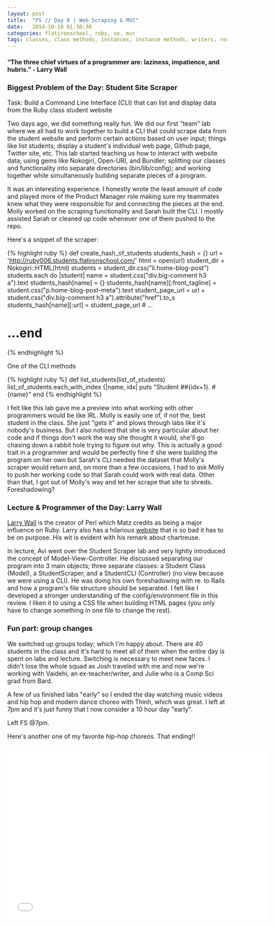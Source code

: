 ```yaml
---
layout: post
title:  "FS // Day 8 | Web Scraping & MVC"
date:   2014-10-10 01:30:30
categories: flatironschool, ruby, oo, mvc
tags: classes, class methods, instances, instance methods, writers, readers, setters, getters, hashes, arrays, object-orientation, oo, scraping, mvc, perl, larry wall
---
```

#### “The three chief virtues of a programmer are: laziness, impatience, and hubris.” - Larry Wall

### Biggest Problem of the Day: Student Site Scraper

Task: Build a Command Line Interface (CLI) that can list and display data from the Ruby class student website

Two days ago, we did something really fun. We did our first "team" lab where we all had to work together to build a CLI that could scrape data from the student website and perform certain actions based on user input; things like list students; display a student's individual web page, Github page, Twitter site, etc. This lab started teaching us how to interact with website data; using gems like Nokogiri, Open-URI, and Bundler; splitting our classes and functionality into separate directories (bin/lib/config); and working together while simultaneously building separate pieces of a program.

It was an interesting experience. I honestly wrote the least amount of code and played more of the Product Manager role making sure my teammates knew what they were responsible for and connecting the pieces at the end. Molly worked on the scraping functionality and Sarah built the CLI. I mostly assisted Sarah or cleaned up code whenever one of them pushed to the repo.

Here's a snippet of the scraper:

{% highlight ruby %}
def create_hash_of_students
  students_hash = {}
  url = 'http://ruby006.students.flatironschool.com/'
  html = open(url)
  student_dir = Nokogiri::HTML(html)
  students = student_dir.css("li.home-blog-post")
  students.each do |student|
    name = student.css("div.big-comment h3 a").text
    students_hash[name] = {}
    students_hash[name][:front_tagline] = student.css("p.home-blog-post-meta").text
    student_page_url = url + student.css("div.big-comment h3 a").attribute("href").to_s
    students_hash[name][:url] = student_page_url
    # ...
  # ...end
{% endhighlight %}

One of the CLI methods

{% highlight ruby %}
def list_students(list_of_students)
  list_of_students.each_with_index {|name, idx| puts "Student ##{idx+1}. #{name}"
end
{% endhighlight %}

I felt like this lab gave me a preview into what working with other programmers would be like IRL. Molly is easily one of, if not the, best student in the class. She just "gets it" and plows through labs like it's nobody's business. But I also noticed that she is very particular about her code and if things don't work the way she thought it would, she'll go chasing down a rabbit hole trying to figure out why. This is actually a good trait in a programmer and would be perfectly fine if she were building the program on her own but Sarah's CLI needed the dataset that Molly's scraper would return and, on more than a few occasions, I had to ask Molly to push her working code so that Sarah could work with real data. Other than that, I got out of Molly's way and let her scrape that site to shreds. Foreshadowing?

### Lecture & Programmer of the Day: Larry Wall
[Larry Wall](http://en.wikipedia.org/wiki/Larry_Wall) is the creator of Perl which Matz credits as being a major influence on Ruby. Larry also has a hilarious [website](http://webcache.googleusercontent.com/search?q=cache:TgceZi5SMqAJ:www.wall.org/~larry/+&cd=1&hl=en&ct=clnk&gl=us) that is so bad it has to be on purpose. His wit is evident with his remark about chartreuse.

In lecture, Avi went over the Student Scraper lab and very lightly introduced the concept of Model-View-Controller. He discussed separating our program into 3 main objects; three separate classes: a Student Class (Model), a StudentScraper, and a StudentCLI (Controller) (no view because we were using a CLI). He was doing his own foreshadowing with re. to Rails and how a program's file structure should be separated. I felt like I developed a stronger understanding of the config/environment file in this review. I liken it to using a CSS file when building HTML pages (you only have to change something in one file to change the rest).

### Fun part: group changes
We switched up groups today; which I'm happy about. There are 40 students in the class and it's hard to meet all of them when the entire day is spent on labs and lecture. Switching is necessary to meet new faces. I didn't lose the whole squad as Josh traveled with me and now we're working with Vaidehi, an ex-teacher/writer, and Julie who is a Comp Sci grad from Bard. 

A few of us finished labs "early" so I ended the day watching music videos and hip hop and modern dance choreo with Thinh, which was great. I left at 7pm and it's just funny that I now consider a 10 hour day "early".

Left FS @7pm.

Here's another one of my favorite hip-hop choreos. That ending!!

<iframe width="600" height="400" src="//www.youtube.com/embed/vBPupS80b8k" frameborder="0" allowfullscreen></iframe>

